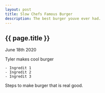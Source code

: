 ```yaml
---
layout: post
title: Slow Chefs Famous Burger
description: The best burger youve ever had.
---
```


{{ page.title }}
----------------

<p class="meta">June 18th 2020</p>

Tyler makes cool burger	

	- Ingredit 1 
	- Ingredit 2
	- Ingredit 3

Steps to make burger that is real good.